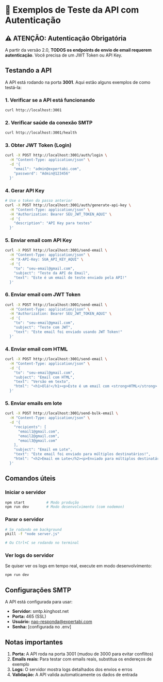 # 🧪 Exemplos de Teste da API com Autenticação

## ⚠️ ATENÇÃO: Autenticação Obrigatória

A partir da versão 2.0, **TODOS os endpoints de envio de email requerem autenticação**. Você precisa de um JWT Token ou API Key.

## Testando a API

A API está rodando na porta **3001**. Aqui estão alguns exemplos de como testá-la:

### 1. Verificar se a API está funcionando
```bash
curl http://localhost:3001
```

### 2. Verificar saúde da conexão SMTP
```bash
curl http://localhost:3001/health
```

### 3. Obter JWT Token (Login)
```bash
curl -X POST http://localhost:3001/auth/login \
  -H "Content-Type: application/json" \
  -d '{
    "email": "admin@expertabi.com",
    "password": "Admin@123456"
  }'
```

### 4. Gerar API Key
```bash
# Use o token do passo anterior
curl -X POST http://localhost:3001/auth/generate-api-key \
  -H "Content-Type: application/json" \
  -H "Authorization: Bearer SEU_JWT_TOKEN_AQUI" \
  -d '{
    "description": "API Key para testes"
  }'
```

### 5. Enviar email com API Key
```bash
curl -X POST http://localhost:3001/send-email \
  -H "Content-Type: application/json" \
  -H "X-API-Key: SUA_API_KEY_AQUI" \
  -d '{
    "to": "seu-email@gmail.com",
    "subject": "Teste da API de Email",
    "text": "Este é um email de teste enviado pela API!"
  }'
```

### 6. Enviar email com JWT Token
```bash
curl -X POST http://localhost:3001/send-email \
  -H "Content-Type: application/json" \
  -H "Authorization: Bearer SEU_JWT_TOKEN_AQUI" \
  -d '{
    "to": "seu-email@gmail.com",
    "subject": "Teste com JWT",
    "text": "Este email foi enviado usando JWT Token!"
  }'
```

### 4. Enviar email com HTML
```bash
curl -X POST http://localhost:3001/send-email \
  -H "Content-Type: application/json" \
  -d '{
    "to": "seu-email@gmail.com",
    "subject": "Email com HTML",
    "text": "Versão em texto",
    "html": "<h1>Olá!</h1><p>Este é um email com <strong>HTML</strong>!</p>"
  }'
```

### 5. Enviar emails em lote
```bash
curl -X POST http://localhost:3001/send-bulk-email \
  -H "Content-Type: application/json" \
  -d '{
    "recipients": [
      "email1@gmail.com",
      "email2@gmail.com",
      "email3@gmail.com"
    ],
    "subject": "Email em Lote",
    "text": "Este email foi enviado para múltiplos destinatários!",
    "html": "<h2>Email em Lote</h2><p>Enviado para múltiplos destinatários!</p>"
  }'
```

## Comandos úteis

### Iniciar o servidor
```bash
npm start          # Modo produção
npm run dev        # Modo desenvolvimento (com nodemon)
```

### Parar o servidor
```bash
# Se rodando em background
pkill -f "node server.js"

# Ou Ctrl+C se rodando no terminal
```

### Ver logs do servidor
Se quiser ver os logs em tempo real, execute em modo desenvolvimento:
```bash
npm run dev
```

## Configurações SMTP

A API está configurada para usar:
- **Servidor:** smtp.kinghost.net
- **Porta:** 465 (SSL)
- **Usuário:** nao-responda@expertabi.com
- **Senha:** [configurada no .env]

## Notas importantes

1. **Porta:** A API roda na porta 3001 (mudou de 3000 para evitar conflitos)
2. **Emails reais:** Para testar com emails reais, substitua os endereços de exemplo
3. **Logs:** O servidor mostra logs detalhados dos envios e erros
4. **Validação:** A API valida automaticamente os dados de entrada
